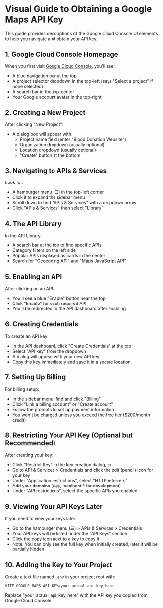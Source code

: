 # Visual Guide to Obtaining a Google Maps API Key

This guide provides descriptions of the Google Cloud Console UI elements to help you navigate and obtain your API key.

## 1. Google Cloud Console Homepage

When you first visit [Google Cloud Console](https://console.cloud.google.com/), you'll see:
- A blue navigation bar at the top
- A project selector dropdown in the top-left (says "Select a project" if none selected)
- A search bar in the top-center
- Your Google account avatar in the top-right

## 2. Creating a New Project

After clicking "New Project":
- A dialog box will appear with:
  - Project name field (enter "Blood Donation Website")
  - Organization dropdown (usually optional)
  - Location dropdown (usually optional)
  - "Create" button at the bottom

## 3. Navigating to APIs & Services

Look for:
- A hamburger menu (☰) in the top-left corner
- Click it to expand the sidebar menu
- Scroll down to find "APIs & Services" with a dropdown arrow
- Click "APIs & Services" then select "Library"

## 4. The API Library

In the API Library:
- A search bar at the top to find specific APIs
- Category filters on the left side 
- Popular APIs displayed as cards in the center
- Search for "Geocoding API" and "Maps JavaScript API"

## 5. Enabling an API

After clicking on an API:
- You'll see a blue "Enable" button near the top
- Click "Enable" for each required API
- You'll be redirected to the API dashboard after enabling

## 6. Creating Credentials

To create an API key:
- In the API dashboard, click "Create Credentials" at the top
- Select "API key" from the dropdown
- A dialog will appear with your new API key
- Copy this key immediately and save it in a secure location

## 7. Setting Up Billing

For billing setup:
- In the sidebar menu, find and click "Billing"
- Click "Link a billing account" or "Create account"
- Follow the prompts to set up payment information
- You won't be charged unless you exceed the free tier ($200/month credit)

## 8. Restricting Your API Key (Optional but Recommended)

After creating your key:
- Click "Restrict Key" in the key creation dialog, or
- Go to API & Services > Credentials and click the edit (pencil) icon for your key
- Under "Application restrictions", select "HTTP referrers"
- Add your domains (e.g., localhost:* for development)
- Under "API restrictions", select the specific APIs you enabled

## 9. Viewing Your API Keys Later

If you need to view your keys later:
- Go to the hamburger menu (☰) > APIs & Services > Credentials
- Your API keys will be listed under the "API Keys" section
- Click the copy icon next to a key to copy it
- Note: You can only see the full key when initially created, later it will be partially hidden

## 10. Adding the Key to Your Project

Create a text file named `.env` in your project root with:
```
VITE_GOOGLE_MAPS_API_KEY=your_actual_api_key_here
```

Replace "your_actual_api_key_here" with the API key you copied from Google Cloud Console. 
